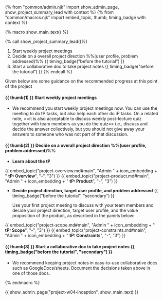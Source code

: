 {% from "common/admin.njk" import show_admin_page, show_project_summary_lead with context %}
{% from "common/macros.njk" import embed_topic, thumb, timing_badge with context %}

{% macro show_main_text() %}
<div id="main">

{% call show_project_summary_lead()%}
1. Start weekly project meetings
1. Decide on a overall project direction %%(user profile, problem addressed)%% {{ timing_badge("before the tutorial") }}
1. Start a collaborative doc to take project notes {{ timing_badge("before the tutorial") }}
{% endcall %}

<div id="body">

Given below are some guidance on the recommended progress at this point of the project

#### {{ thumb(1) }} Start weekly project meetings

* We recommend you start weekly project meetings now. You can use the meeting to do tP tasks, but also help each other do iP tasks. On a related note, ==it is also acceptable to discuss weekly post-lecture quiz together with team members as you do the quiz== i.e., discuss and decide the answer collectively, but you should not give away your answers to someone who was not part of that discussion.

#### {{ thumb(2) }} Decide on a overall project direction %%(user profile, problem addressed)%%

* **Learn about the tP**
<div class="indented-level2">

{{ embed_topic("project-overview.md#main", "Admin " + icon_embedding + " **tP: Overview**", "-", "3") }}
{{ embed_topic("project-product.md#main", "Admin " + icon_embedding + " **tP: Product**", "-", "3") }}

</div>

* **Decide project direction, target user profile, and problem addressed** {{ timing_badge("before the tutorial", "secondary") }}

  Use your first project meeting to discuss with your team members and decide your project direction, target user profile, and the value proposition of the product, as described in the panels below:

<div class="indented-level2">

{{ embed_topic("project-scope.md#main", "Admin " + icon_embedding + " **tP: Scope**", "-", "3") }}
{{ embed_topic("project-constraints.md#main", "Admin " + icon_embedding + " **tP: Constraints**", "-", "3") }}

</div>

#### {{ thumb(3) }} Start a collaborative doc to take project notes {{ timing_badge("before the tutorial", "secondary") }}

* We recommend keeping project notes in easy-to-use collaborative docs such as GoogleDocs/sheets. Document the decisions taken above in one of those docs.

</div>
</div>
{% endmacro %}

{{ show_admin_page("project-w04-inception", show_main_text) }}